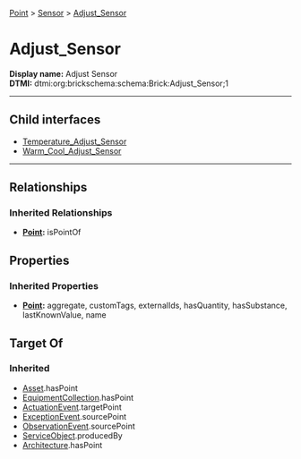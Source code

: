 [Point](../../Point.md) > [Sensor](../Sensor.md) > [Adjust_Sensor](#)
# Adjust_Sensor

**Display name:** Adjust Sensor<br />
**DTMI:** dtmi:org:brickschema:schema:Brick:Adjust_Sensor;1

---


## Child interfaces
* [Temperature_Adjust_Sensor](Temperature_Adjust_Sensor.md)
* [Warm_Cool_Adjust_Sensor](Warm_Cool_Adjust_Sensor.md)

---
## Relationships
### Inherited Relationships
* **[Point](../../Point.md):** isPointOf
## Properties
### Inherited Properties
* **[Point](../../Point.md):** aggregate, customTags, externalIds, hasQuantity, hasSubstance, lastKnownValue, name
## Target Of
### Inherited
* [Asset](../../../Asset/Asset.md).hasPoint
* [EquipmentCollection](../../../Collection/AssetCollection/EquipmentCollection/EquipmentCollection.md).hasPoint
* [ActuationEvent](../../../Event/PointEvent/ActuationEvent.md).targetPoint
* [ExceptionEvent](../../../Event/PointEvent/ExceptionEvent.md).sourcePoint
* [ObservationEvent](../../../Event/PointEvent/ObservationEvent.md).sourcePoint
* [ServiceObject](../../../Information/ServiceObject/ServiceObject.md).producedBy
* [Architecture](../../../Space/Architecture/Architecture.md).hasPoint
